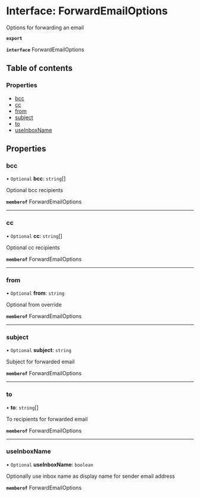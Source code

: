 # Interface: ForwardEmailOptions

Options for forwarding an email

**`export`**

**`interface`** ForwardEmailOptions

## Table of contents

### Properties

- [bcc](ForwardEmailOptions.md#bcc)
- [cc](ForwardEmailOptions.md#cc)
- [from](ForwardEmailOptions.md#from)
- [subject](ForwardEmailOptions.md#subject)
- [to](ForwardEmailOptions.md#to)
- [useInboxName](ForwardEmailOptions.md#useinboxname)

## Properties

### <a id="bcc" name="bcc"></a> bcc

• `Optional` **bcc**: `string`[]

Optional bcc recipients

**`memberof`** ForwardEmailOptions

___

### <a id="cc" name="cc"></a> cc

• `Optional` **cc**: `string`[]

Optional cc recipients

**`memberof`** ForwardEmailOptions

___

### <a id="from" name="from"></a> from

• `Optional` **from**: `string`

Optional from override

**`memberof`** ForwardEmailOptions

___

### <a id="subject" name="subject"></a> subject

• `Optional` **subject**: `string`

Subject for forwarded email

**`memberof`** ForwardEmailOptions

___

### <a id="to" name="to"></a> to

• **to**: `string`[]

To recipients for forwarded email

**`memberof`** ForwardEmailOptions

___

### <a id="useinboxname" name="useinboxname"></a> useInboxName

• `Optional` **useInboxName**: `boolean`

Optionally use inbox name as display name for sender email address

**`memberof`** ForwardEmailOptions
